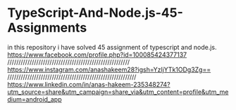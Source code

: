 # TypeScript-And-Node.js-45-Assignments
in this repository i have solved 45 assignment of typescript and node.js.
https://www.facebook.com/profile.php?id=100085424377137
///////////////////////////////////////////////////////
https://www.instagram.com/anashakeem28?igsh=YzljYTk1ODg3Zg==
//////////////////////////////////////////////////////////
https://www.linkedin.com/in/anas-hakeem-235348274?utm_source=share&utm_campaign=share_via&utm_content=profile&utm_medium=android_app
